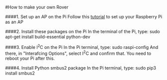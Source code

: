 #How to make your own Rover

####1. Set up an AP on the Pi
Follow this [tutorial](https://www.raspberrypi.org/documentation/configuration/wireless/access-point.md) to set up your Raspberry Pi as an AP

####2. Install these packages on the Pi
In the terminal of the Pi, type:
sudo apt-get install build-essential python-dev

####3. Enable I<sup>2</sup>C on the Pi
In the Pi terminal, type:
sudo raspi-config
And there, in "Interafcing Options", select I<sup>2</sup>C and confirm that.
You need to reboot your Pi after this.

####4. Install Python smbus2 package
In the Pi terminal, type:
sudo pip3 install smbus2